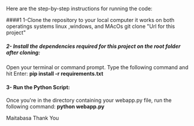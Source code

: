 Here are the step-by-step instructions for running the code:


####1 1-Clone the repository to your local computer it works on both operatings systems linux ,windows, and MAcOs
 git clone "Url for this project"

##### 2- Install the dependencies required for this project on the root folder after cloning:
Open your terminal or command prompt.
Type the following command and hit Enter:
<b>pip install -r requirements.txt</b>

#### 3- Run the Python Script:
Once you're in the directory containing your webapp.py file, run the following command:
<b>python webapp.py </b>


Maitabasa Thank You
